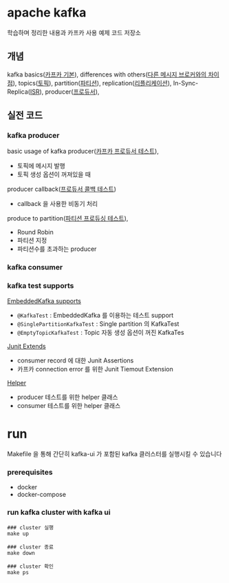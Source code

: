 # apache kafka

학습하며 정리한 내용과 카프카 사용 예제 코드 저장소

## 개념

kafka basics([카프카 기본](https://github.com/my-research/kafka/blob/master/docs/01-kafka.md)),
differences with others([다른 메시지 브로커와의 차이점](https://github.com/my-research/kafka/blob/master/docs/02-kafka-differences.md)),
topics([토픽](https://github.com/my-research/kafka/blob/master/docs/03-topic.md)),
partition([파티션](https://github.com/my-research/kafka/blob/master/docs/04-partition.md)),
replication([리플리케이션](https://github.com/my-research/kafka/blob/master/docs/05-replication.md)),
In-Sync-Replica([ISR](https://github.com/my-research/kafka/blob/master/docs/06-In-Sync-Replica.md)),
producer([프로듀서](https://github.com/my-research/kafka/blob/master/docs/07-producer.md)),

## 실전 코드

### kafka producer

basic usage of kafka producer([카프카 프로듀서 테스트](#)),

- 토픽에 메시지 발행
- 토픽 생성 옵션이 꺼져있을 때

producer callback([프로듀서 콜백 테스트](#))

- callback 을 사용한 비동기 처리

produce to partition([파티션 프로듀싱 테스트](#)),

- Round Robin 
- 파티션 지정
- 파티션수를 초과하는 producer 

### kafka consumer

### kafka test supports

[EmbeddedKafka supports](#)

- `@KafkaTest` : EmbeddedKafka 를 이용하는 테스트 support
- `@SinglePartitionKafkaTest` : Single partition 의 KafkaTest 
- `@EmptyTopicKafkaTest` : Topic 자동 생성 옵션이 꺼진 KafkaTes

[Junit Extends](#)

- consumer record 에 대한 Junit Assertions
- 카프카 connection error 를 위한 Junit Tiemout Extension

[Helper](#)

- producer 테스트를 위한 helper 클래스
- consumer 테스트를 위한 helper 클래스

# run

Makefile 을 통해 간단히 kafka-ui 가 포함된 kafka 클러스터를 실행시킬 수 있습니다

### prerequisites

- docker
- docker-compose

### run kafka cluster with kafka ui 

```shell
### cluster 실행
make up

### cluster 종료
make down

### cluster 확인
make ps
```
